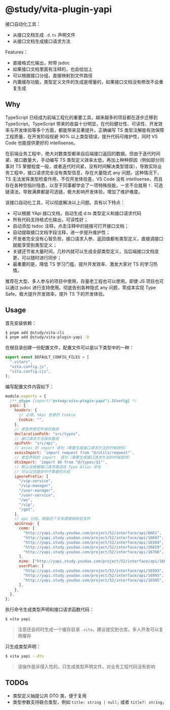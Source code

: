 # @study/vita-plugin-yapi

接口自动化工具：

- 从接口文档生成 `.d.ts` 声明文件
- 从接口文档生成接口请求方法

Features：

- 直接格式化输出，附带 jsdoc
- 如果接口文档里面有注释的，也会给加上
- 可以根据接口分组，直接映射到文件路径
- 内置缓存功能，类型定义文件的生成是增量的，如果接口文档没有修改不会重复生成

## Why

TypeScript 已经成为前端工程化的重要工具，越来越多的项目都在逐步迁移到 TypeScript。TypeScript 带来的收益十分明显，在代码健壮性、可读性、开发效率与开发体验等多个方面，都能带来显著提升。正确编写 TS 类型注解能有效保障工程质量，在开发阶段规避 90% 以上类型错误，提升代码可维护性，同时 VS Code 也能提供更好的 intellisense。

在前端业务工程中，绝大对数类型都来自后端接口返回的数据。但由于迭代时间紧、接口数量大，手动编写 TS 类型定义效率太低，再加上种种原因（例如部分同事对 TS 掌握程度一般，或者迭代时间紧，没有时间解决类型错误），导致实际业务工程中，接口请求完全没有类型信息，存在大量隐式 any 问题。这种情况下，TS 无法发挥类型检查作用，不仅开发体验差，VS Code 没有 intellisense，而且存在各种空指针隐患，以至于同事都学会了一项特殊技能，一言不合就用 `?.` 可选链语法，导致满屏都是可选链，极大影响开发体验，增加了维护难度。

该接口自动化工具，可以彻底解决以上问题。具有以下特点：

- 可以根据 YApi 接口文档，自动生成 d.ts 类型定义和接口请求代码
- 所有代码支持格式化输出，可读性好；
- 自动添加 tsdoc 注释，点击注释中的链接可打开接口文档；
- 自动提取接口文档字段注释，进一步提升维护性；
- 开发者完全没有心智负担，接口请求入参、返回值都有类型定义，直接调接口就能享受到类型定义；
- 关键还节省大量时间，几秒内就可以生成全部类型定义，当后端接口文档变更，可以随时进行同步；
- 最重要的是，降低 TS 学习门槛、提升开发效率、激发大家对 TS 的学习热情。

推荐在大型、多人参与的项目中使用，存量老工程也可以使用。即使 JS 项目也可以通过 jsdoc 进行支持使用。彻底告别各种隐式 any 问题，零成本实现 Type Safe，极大提升开发效率，提升 TS 下的开发体验。

## Usage

首先安装依赖：

```bash
$ pnpm add @study/vita-cli
$ pnpm add @study/vita-plugin-yapi -D
```

在根目录创建一份配置文件，配置文件可以是以下类型中的一种：

```ts
export const DEFAULT_CONFIG_FILES = [
  ".vitarc",
  "vita.config.js",
  "vita.config.cjs",
];
```

编写配置文件内容如下：

```js
module.exports = {
  /** @type {import("@study/vita-plugin-yapi").IConfig} */
  yapi: {
    headers: {
      // 必填，YApi 登录的 Cookie
      Cookie: "",
    },
    // 类型声明文件保存路径
    declarationPath: "src/types",
    // 接口请求方法保存路径
    apiPath: "src/api",
    // axios 的 import 语句（需要生成接口请求方法的时候提供）
    axoisImport: 'import request from "@/utils/request"',
    // 类型声明的 import  语句（需要生成接口请求方法的时候提供）
    dtsImport: 'import $0 from "@/types/$1"',
    // 默认会根据接口请求路径给 Type Alias 命名
    // 可以过滤路径中不需要的片段
    ignorePrefix: [
      "/vip-service",
      "/vip-manager",
      "/user-manager",
      "/user-service",
      "/wx",
      "/vip",
      "/get",
    ],
    // api 分组，根据这个关系直接映射到文件
    apiGroup: {
      comm: [
        "http://yapi.study.youdao.com/project/52/interface/api/8661",
        "http://yapi.study.youdao.com/project/52/interface/api/16697",
        "http://yapi.study.youdao.com/project/52/interface/api/16504",
        "http://yapi.study.youdao.com/project/52/interface/api/16819",
        "http://yapi.study.youdao.com/project/52/interface/api/16766",
      ],
      mime: ["http://yapi.study.youdao.com/project/52/interface/api/16688"],
      userPlan: [
        "http://yapi.study.youdao.com/project/52/interface/api/16503",
        "http://yapi.study.youdao.com/project/52/interface/api/16995",
        "http://yapi.study.youdao.com/project/52/interface/api/16505",
      ],
    },
  },
};
```

执行命令生成类型声明和接口请求函数代码：

```bash
$ vita yapi
```

> 注意还会同时生成一个缓存目录 `.vita`，建议提交到仓库，多人开发可以复用缓存

只生成类型声明：

```bash
$ vita yapi --dts
```

> 该操作是非侵入性的，只生成类型声明文件，对业务工程代码没有影响

## TODOs

- 类型定义抽提公共 DTO 类，便于复用
- 类型参数支持联合类型，例如 `title: string | null;` 或者 `title?: string;`
